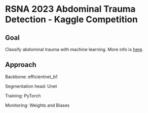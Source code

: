 # RSNA 2023 Abdominal Trauma Detection - Kaggle Competition
## Goal
Classify abdominal trauma with machine learning. More info is [here](https://www.kaggle.com/competitions/rsna-2023-abdominal-trauma-detection).

## Approach
Backbone: efficientnet_b1

Segmentation head: Unet

Training: PyTorch

Monitoring: Weights and Biases